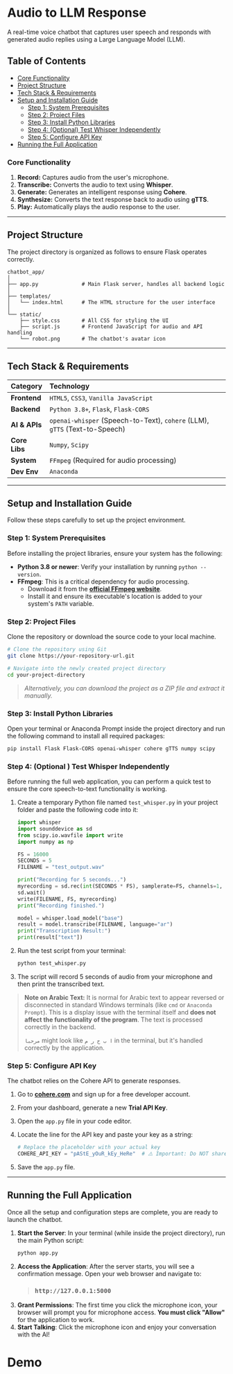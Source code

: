 
# Audio to LLM Response

A real-time voice chatbot that captures user speech and responds with generated audio replies using a Large Language Model (LLM).

##  Table of Contents

-   [Core Functionality](#-core-functionality)
-   [Project Structure](#-project-structure)
-   [Tech Stack & Requirements](#-tech-stack--requirements)
-   [Setup and Installation Guide](#️-setup-and-installation-guide)
    -   [Step 1: System Prerequisites](#step-1-system-prerequisites)
    -   [Step 2: Project Files](#step-2-project-files)
    -   [Step 3: Install Python Libraries](#step-3-install-python-libraries)
    -   [Step 4: (Optional) Test Whisper Independently](#step-4-optional-test-whisper-independently)
    -   [Step 5: Configure API Key](#step-5-configure-api-key)
-   [Running the Full Application](#️-running-the-full-application)
  
### Core Functionality
1.   **Record:** Captures audio from the user's microphone.
2.   **Transcribe:** Converts the audio to text using **Whisper**.
3.   **Generate:** Generates an intelligent response using **Cohere**.
4.   **Synthesize:** Converts the text response back to audio using **gTTS**.
5.   **Play:** Automatically plays the audio response to the user.

---

##  Project Structure

The project directory is organized as follows to ensure Flask operates correctly.

```
chatbot_app/
│
├── app.py              # Main Flask server, handles all backend logic
│
├── templates/
│   └── index.html      # The HTML structure for the user interface
│
└── static/
    ├── style.css       # All CSS for styling the UI
    ├── script.js       # Frontend JavaScript for audio and API handling
    └── robot.png       # The chatbot's avatar icon
```
---

##  Tech Stack & Requirements

| Category      | Technology                                                                                          |
| :------------ | :-------------------------------------------------------------------------------------------------- |
| **Frontend**  | `HTML5`, `CSS3`, `Vanilla JavaScript`                                                               |
| **Backend**   | `Python 3.8+`, `Flask`, `Flask-CORS`                                                                |
| **AI & APIs** | `openai-whisper` (Speech-to-Text), `cohere` (LLM), `gTTS` (Text-to-Speech)                           |
| **Core Libs** | `Numpy`, `Scipy`                                                                                    |
| **System**    | `FFmpeg` (Required for audio processing)                                                            |
| **Dev Env**   | `Anaconda`                                                                                          |

---

##  Setup and Installation Guide

Follow these steps carefully to set up the project environment.

### Step 1: System Prerequisites

Before installing the project libraries, ensure your system has the following:

-   **Python 3.8 or newer**: Verify your installation by running `python --version`.
-   **FFmpeg**: This is a critical dependency for audio processing.
    -   Download it from the [**official FFmpeg website**](https://ffmpeg.org/download.html ).
    -   Install it and ensure its executable's location is added to your system's `PATH` variable.

### Step 2: Project Files

Clone the repository or download the source code to your local machine.

```bash
# Clone the repository using Git
git clone https://your-repository-url.git

# Navigate into the newly created project directory
cd your-project-directory
```
> *Alternatively, you can download the project as a ZIP file and extract it manually.*

### Step 3: Install Python Libraries

Open your terminal or Anaconda Prompt inside the project directory and run the following command to install all required packages:

```bash
pip install Flask Flask-CORS openai-whisper cohere gTTS numpy scipy
```

### Step 4: (Optional ) Test Whisper Independently

Before running the full web application, you can perform a quick test to ensure the core speech-to-text functionality is working.

1.  Create a temporary Python file named `test_whisper.py` in your project folder and paste the following code into it:
    ```python
    import whisper
    import sounddevice as sd
    from scipy.io.wavfile import write
    import numpy as np

    FS = 16000
    SECONDS = 5
    FILENAME = "test_output.wav"

    print("Recording for 5 seconds...")
    myrecording = sd.rec(int(SECONDS * FS), samplerate=FS, channels=1, dtype='int16')
    sd.wait()
    write(FILENAME, FS, myrecording)
    print("Recording finished.")

    model = whisper.load_model("base")
    result = model.transcribe(FILENAME, language="ar")
    print("Transcription Result:")
    print(result["text"])
    ```
2.  Run the test script from your terminal:
    ```bash
    python test_whisper.py
    ```
3.  The script will record 5 seconds of audio from your microphone and then print the transcribed text.

> **Note on Arabic Text:** It is normal for Arabic text to appear reversed or disconnected in standard Windows terminals (like `cmd` or `Anaconda Prompt`). This is a display issue with the terminal itself and **does not affect the functionality of the program**. The text is processed correctly in the backend.
>
> `مرحبا` might look like `ا ب ح ر م` in the terminal, but it's handled correctly by the application.

### Step 5: Configure API Key

The chatbot relies on the Cohere API to generate responses.

1.  Go to [**cohere.com**](https://cohere.com ) and sign up for a free developer account.
2.  From your dashboard, generate a new **Trial API Key**.
3.  Open the `app.py` file in your code editor.
4.  Locate the line for the API key and paste your key as a string:

    ```python
    # Replace the placeholder with your actual key
    COHERE_API_KEY = "pAStE_yOuR_kEy_HeRe"  # ⚠️ Important: Do NOT share this key publicly!
    ```
5.  Save the `app.py` file.

---

##  Running the Full Application

Once all the setup and configuration steps are complete, you are ready to launch the chatbot.

1.  **Start the Server**: In your terminal (while inside the project directory), run the main Python script:
    ```bash
    python app.py
    ```
2.  **Access the Application**: After the server starts, you will see a confirmation message. Open your web browser and navigate to:
    > ### **`http://127.0.0.1:5000`**
3.  **Grant Permissions**: The first time you click the microphone icon, your browser will prompt you for microphone access. **You must click "Allow"** for the application to work.
4.  **Start Talking**: Click the microphone icon and enjoy your conversation with the AI!

# Demo

